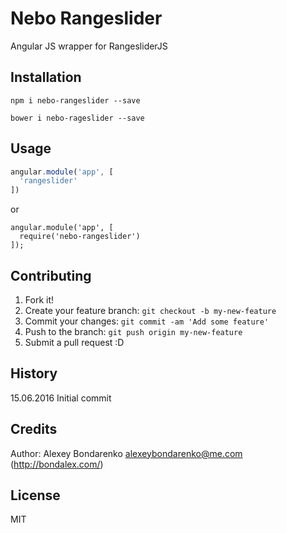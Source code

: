 # Nebo Rangeslider

Angular JS wrapper for RangesliderJS

## Installation

```
npm i nebo-rangeslider --save
```

```
bower i nebo-rageslider --save
```


## Usage

```js
angular.module('app', [
  'rangeslider'
])
```

or

```
angular.module('app', [
  require('nebo-rangeslider')
]);
```


## Contributing

1. Fork it!
2. Create your feature branch: `git checkout -b my-new-feature`
3. Commit your changes: `git commit -am 'Add some feature'`
4. Push to the branch: `git push origin my-new-feature`
5. Submit a pull request :D

## History

15.06.2016 Initial commit

## Credits

Author: Alexey Bondarenko <alexeybondarenko@me.com> (http://bondalex.com/)

## License

MIT
